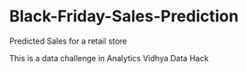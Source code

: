 # Black-Friday-Sales-Prediction
Predicted Sales for a retail store

This is a data challenge in Analytics Vidhya Data Hack
